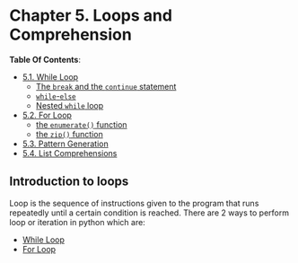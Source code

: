 # Chapter 5. Loops and Comprehension

**Table Of Contents**:

- [5.1. While Loop](chapter%205.1%20while%20loop.md)
  - [The `break` and the `continue` statement](Chapter%205.1%20while%20loop.md#the-break-and-the-continue-statement)
  - [`while`-`else`](Chapter%205.1%20while%20loop.md#while-else)
  - [Nested `while` loop](Chapter%205.1%20while%20loop.md#nested-while-loop)
- [5.2. For Loop](chapter%205.chapter%205.2%20for%20loop.md)
  - [the `enumerate()` function](Chapter%205.2%20for%20loop.md#the-enumerate-function)
  - [the `zip()` function](Chapter%205.2%20for%20loop.md#the-zip-function)
- [5.3. Pattern Generation](chapter%205.1%20while%20loop.md)
- [5.4. List Comprehensions](chapter%205.1%20while%20loop.md)

## Introduction to loops

Loop is the sequence of instructions given to the program that runs repeatedly
until a certain condition is reached. There are 2 ways to
perform loop or iteration in python which are:

- [While Loop](chapter%205.1%20while%20loop.md)
- [For Loop](chapter%205.2%20for%20loop.md)
